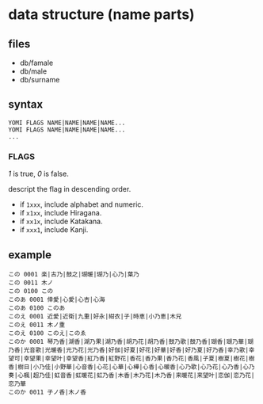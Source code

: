 data structure (name parts)
====

## files

- db/famale
- db/male
- db/surname

## syntax

```
YOMI FLAGS NAME|NAME|NAME|NAME...
YOMI FLAGS NAME|NAME|NAME|NAME...
...
```

### FLAGS

_1_ is true, _0_ is false.

descript the flag in descending order.

- if `1xxx`, include alphabet and numeric.
- if `x1xx`, include Hiragana.
- if `xx1x`, include Katakana.
- if `xxx1`, include Kanji.

## example

```
この 0001 楽|古乃|鼓之|瑚暖|瑚乃|心乃|葉乃
この 0011 木ノ
この 0100 この
このあ 0001 倖愛|心愛|心杏|心海
このあ 0100 このあ
このえ 0001 近愛|近衛|九重|好永|紺衣|子|時恵|小乃恵|木兄
このえ 0011 木ノ重
このえ 0100 このえ|このゑ
このか 0001 琴乃香|湖香|湖乃果|湖乃香|胡乃花|胡乃香|鼓乃歌|鼓乃香|瑚香|瑚乃華|瑚乃香|光音歌|光暖香|光乃花|光乃香|好伽|好夏|好花|好華|好香|好乃夏|好乃香|幸乃歌|幸望可|幸望果|幸望叶|幸望香|紅乃香|紅野花|香花|香乃果|香乃花|香風|子夏|樹夏|樹花|樹香|樹日|小乃佳|小野華|心音香|心花|心華|心樺|心香|心暖香|心乃歌|心乃花|心乃香|心乃奏|心楓|超乃佳|虹音香|虹暖花|虹乃香|木香|木乃花|木乃香|来暖花|来望叶|恋伽|恋乃花|恋乃華
このか 0011 子ノ香|木ノ香
```
